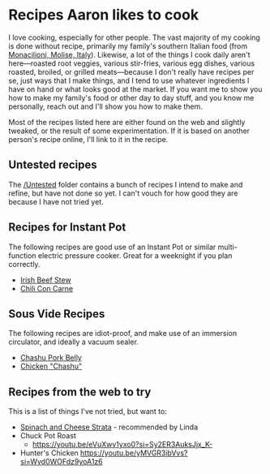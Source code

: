 # Recipes Aaron likes to cook

I love cooking, especially for other people. The vast majority of my cooking is done without recipe, primarily my family's southern Italian food (from [Monacilioni, Molise, Italy](https://en.wikipedia.org/wiki/Monacilioni)). Likewise, a lot of the things I cook daily aren't here—roasted root veggies, various stir-fries, various egg dishes, various roasted, broiled, or grilled meats—because I don't really have recipes per se, just ways that I make things, and I tend to use whatever ingredients I have on hand or what looks good at the market. If you want me to show you how to make my family's food or other day to day stuff, and you know me personally, reach out and I'll show you how to make them. 

Most of the recipes listed here are either found on the web and slightly tweaked, or the result of some experimentation. If it is based on another person's recipe online, I'll link to it in the recipe.

## Untested recipes

The [/Untested](./Untested) folder contains a bunch of recipes I intend to make and refine, but have not done so yet. I can't vouch for how good they are because I have not tried yet. 

## Recipes for Instant Pot

The following recipes are good use of an Instant Pot or similar multi-function electric pressure cooker. Great for a weeknight if you plan correctly.

- [Irish Beef Stew](./Instant%20Pot%20Irish%20Beef%20Stew)
- [Chili Con Carne](./Chili20Con20Carne)

## Sous Vide Recipes

The following recipes are idiot-proof, and make use of an immersion circulator, and ideally a vacuum sealer.

- [Chashu Pork Belly](./Chashu%20Pork%20Belly)
- [Chicken "Chashu"](./Chicken20Breast20Chashu)

## Recipes from the web to try

This is a list of things I've not tried, but want to:

- [Spinach and Cheese Strata](https://smittenkitchen.com/2009/12/spinach-and-cheese-strata/) - recommended by Linda
- Chuck Pot Roast
  - https://youtu.be/eVuXwv1yxo0?si=Sy2ER3AuksJjx_K-
- Hunter's Chicken https://youtu.be/yMVGR3ibVvs?si=Wyd0WOFdz9yoA1z6
